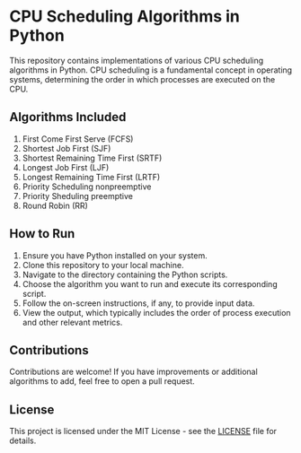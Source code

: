 # CPU Scheduling Algorithms in Python

This repository contains implementations of various CPU scheduling algorithms in Python. CPU scheduling is a fundamental concept in operating systems, determining the order in which processes are executed on the CPU.

## Algorithms Included

1. First Come First Serve (FCFS)
2. Shortest Job First (SJF)
3. Shortest Remaining Time First (SRTF)
4. Longest Job First (LJF)
5. Longest Remaining Time First (LRTF)
6. Priority Scheduling nonpreemptive
7. Priority Sheduling preemptive
8. Round Robin (RR) 

## How to Run

1. Ensure you have Python installed on your system.
2. Clone this repository to your local machine.
3. Navigate to the directory containing the Python scripts.
4. Choose the algorithm you want to run and execute its corresponding script.
5. Follow the on-screen instructions, if any, to provide input data.
6. View the output, which typically includes the order of process execution and other relevant metrics.

## Contributions

Contributions are welcome! If you have improvements or additional algorithms to add, feel free to open a pull request.

## License

This project is licensed under the MIT License - see the [LICENSE](LICENSE) file for details.

